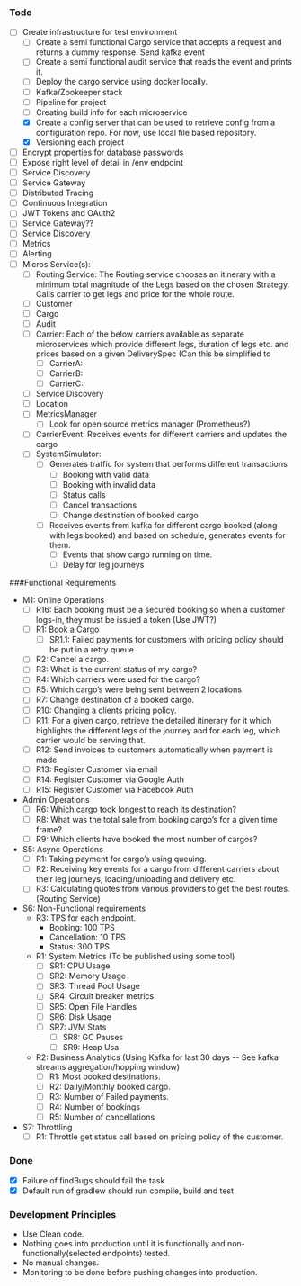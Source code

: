 ### Todo
- [ ] Create infrastructure for test environment
    - [ ] Create a semi functional Cargo service that accepts a request and
    returns a dummy response. Send kafka event
    - [ ] Create a semi functional audit service that reads the event and prints it.
    - [ ] Deploy the cargo service using docker locally.
    - [ ] Kafka/Zookeeper stack
    - [ ] Pipeline for project
    - [ ] Creating build info for each microservice
    - [x] Create a config server that can be used to retrieve
            config from a configuration repo. For now, use local
            file based repository.
    - [x] Versioning each project
- [ ] Encrypt properties for database passwords
- [ ] Expose right level of detail in /env endpoint
- [ ] Service Discovery
- [ ] Service Gateway
- [ ] Distributed Tracing
- [ ] Continuous Integration
- [ ] JWT Tokens and OAuth2
- [ ] Service Gateway??
- [ ] Service Discovery
- [ ] Metrics
- [ ] Alerting
- [ ] Micros Service(s):
    - [ ] Routing Service: The Routing service chooses an itinerary with a minimum total magnitude of the Legs based on the chosen Strategy. Calls carrier to get legs and price for the whole route.
    - [ ] Customer
    - [ ] Cargo
    - [ ] Audit
    - [ ] Carrier: Each of the below carriers available as separate microservices which provide different legs, duration of legs etc. and prices based on a given DeliverySpec (Can this be simplified to
        - [ ] CarrierA:
        - [ ] CarrierB:
        - [ ] CarrierC:
    - [ ] Service Discovery
    - [ ] Location
    - [ ] MetricsManager
        - [ ] Look for open source metrics manager (Prometheus?)
    - [ ] CarrierEvent: Receives events for different carriers and updates the cargo
    - [ ] SystemSimulator:
        - [ ] Generates traffic for system that performs different transactions
            - [ ] Booking with valid data
            - [ ] Booking with invalid data
            - [ ] Status calls
            - [ ] Cancel transactions
            - [ ] Change destination of booked cargo
        - [ ] Receives events from kafka for different cargo booked (along with legs booked) and based on schedule, generates events for them.
            - [ ] Events that show cargo running on time.
            - [ ] Delay for leg journeys

###Functional Requirements

* M1: Online Operations
    - [ ] R16: Each booking must be a secured booking so when a customer logs-in, they must be issued a token (Use JWT?)
    - [ ] R1: Book a Cargo
        - [ ] SR1.1: Failed payments for customers with pricing policy should be put in a retry queue.
    - [ ] R2: Cancel a cargo.
    - [ ] R3: What is the current status of my cargo?
    - [ ] R4: Which carriers were used for the cargo?
    - [ ] R5: Which cargo’s were being sent between 2 locations.
    - [ ] R7: Change destination of a booked cargo.
    - [ ] R10: Changing a clients pricing policy.
    - [ ] R11: For a given cargo, retrieve the detailed itinerary for it which highlights the different legs of the journey and for each leg, which carrier would be serving that.
    - [ ] R12: Send invoices to customers automatically when payment is made
    - [ ] R13: Register Customer via email
    - [ ] R14: Register Customer via Google Auth
    - [ ] R15: Register Customer via Facebook Auth
* Admin Operations
    - [ ] R6: Which cargo took longest to reach its destination?
    - [ ] R8: What was the total sale from booking cargo’s for a given time frame?
    - [ ] R9: Which clients have booked the most number of cargos?
* S5: Async Operations
    - [ ] R1: Taking payment for cargo’s using queuing.
    - [ ] R2: Receiving key events for a cargo from different carriers about their leg journeys, loading/unloading and delivery etc.
    - [ ] R3: Calculating quotes from various providers to get the best routes. (Routing Service)
* S6: Non-Functional requirements
    * R3: TPS for each endpoint.
        * Booking: 100 TPS
        * Cancellation: 10 TPS
        * Status: 300 TPS
    * R1: System Metrics (To be published using some tool)
        - [ ] SR1: CPU Usage
        - [ ] SR2: Memory Usage
        - [ ] SR3: Thread Pool Usage
        - [ ] SR4: Circuit breaker metrics
        - [ ] SR5: Open File Handles
        - [ ] SR6: Disk Usage
        - [ ] SR7: JVM Stats
            - [ ] SR8: GC Pauses
            - [ ] SR9: Heap Usa
    * R2: Business Analytics (Using Kafka for last 30 days -- See kafka streams aggregation/hopping window)
        - [ ] R1: Most booked destinations.
        - [ ] R2: Daily/Monthly booked cargo.
        - [ ] R3: Number of Failed payments.
        - [ ] R4: Number of bookings
        - [ ] R5: Number of cancellations
* S7: Throttling
    - [ ] R1: Throttle get status call based on pricing policy of the customer.

### Done
- [x] Failure of findBugs should fail the task
- [x] Default run of gradlew should run compile, build and test

### Development Principles
* Use Clean code.
* Nothing goes into production until it is functionally and non-functionally(selected endpoints) tested.
* No manual changes.
* Monitoring to be done before pushing changes into production.